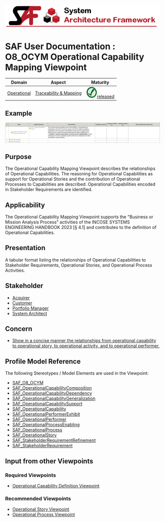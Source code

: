 ![System Architecture Framework](../diagrams/Banner_SAF.png)
# SAF User Documentation : **O8_OCYM** Operational Capability Mapping Viewpoint
|**Domain**|**Aspect**|**Maturity**|
| --- | --- | --- |
|[Operational](../domains.md#Domain-Operational)|[Traceability & Mapping](../aspects.md#Aspect-Traceability-&-Mapping)|![Released](../diagrams/Symbol_confirmed.png )[released](../using-saf/maturity.md#released)|
## Example
![Operational-Capability-Mapping-Viewpoint-primary-example.svg](../diagrams/vp-examples/Operational-Capability-Mapping-Viewpoint-primary-example.svg)
## Purpose
The Operational Capability Mapping Viewpoint describes the relationships of Operational Capabilities. The reasoning for Operational Capabilities as support for Operational Stories and the contribution of Operational Processes to Capabilities are described. Operational Capabilities encoded in Stakeholder Requirements are identified.
## Applicability
The Operational Capability Mapping Viewpoint supports the "Business or Mission Analysis Process" activities of the INCOSE SYSTEMS ENGINEERING HANDBOOK 2023 [§ 4.1] and contributes to the definition of Operational Capabilities.
## Presentation
A tabular format listing the relationships of Operational Capabilities to Stakeholder Requirements, Operational Stories, and Operational Process Activities.

## Stakeholder
* [Acquirer](../stakeholders.md#Acquirer)
* [Customer](../stakeholders.md#Customer)
* [Portfolio Manager](../stakeholders.md#Portfolio-Manager)
* [System Architect](../stakeholders.md#System-Architect)
## Concern
* [Show in a concise manner the relationships from operational capability to operational story, to operational activity, and to operational performer.](../concerns.md#_2021x_2_8710274_1674576758591_594647_23070)
## Profile Model Reference
The following Stereotypes / Model Elements are used in the Viewpoint:
* [SAF_O8_OCYM](../stereotypes.md#SAF_O8_OCYM)
* [SAF_OperationalCapabilityComposition](../stereotypes.md#SAF_OperationalCapabilityComposition)
* [SAF_OperationalCapabilityDependency](../stereotypes.md#SAF_OperationalCapabilityDependency)
* [SAF_OperationalCapabilityGeneralization](../stereotypes.md#SAF_OperationalCapabilityGeneralization)
* [SAF_OperationalCapabilitySupport](../stereotypes.md#SAF_OperationalCapabilitySupport)
* [SAF_OperationalCapability](../stereotypes.md#SAF_OperationalCapability)
* [SAF_OperationalPerformerExhibit](../stereotypes.md#SAF_OperationalPerformerExhibit)
* [SAF_OperationalPerformer](../stereotypes.md#SAF_OperationalPerformer)
* [SAF_OperationalProcessEnabling](../stereotypes.md#SAF_OperationalProcessEnabling)
* [SAF_OperationalProcess](../stereotypes.md#SAF_OperationalProcess)
* [SAF_OperationalStory](../stereotypes.md#SAF_OperationalStory)
* [SAF_StakeholderRequirementRefinement](../stereotypes.md#SAF_StakeholderRequirementRefinement)
* [SAF_StakeholderRequirement](../stereotypes.md#SAF_StakeholderRequirement)
## Input from other Viewpoints
### Required Viewpoints
* [Operational Capability Definition Viewpoint](Operational-Capability-Definition-Viewpoint.md)
### Recommended Viewpoints
* [Operational Story Viewpoint](Operational-Story-Viewpoint.md)
* [Operational Process Viewpoint](Operational-Process-Viewpoint.md)
